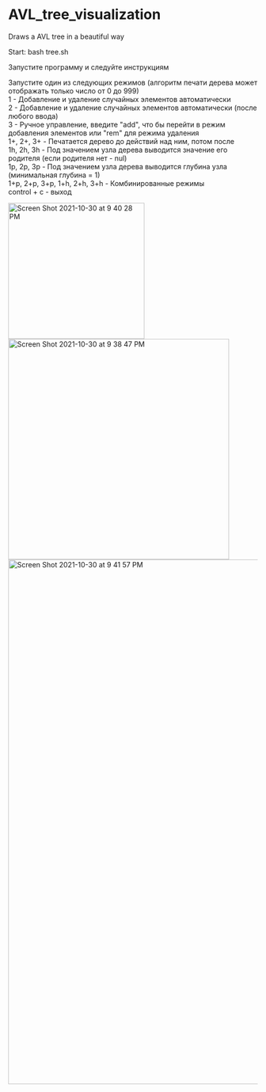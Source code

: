 # AVL_tree_visualization
Draws a AVL tree in a beautiful way

Start:  bash tree.sh

Запустите программу и следуйте инструкциям

Запустите один из следующих режимов (алгоритм печати дерева может отображать только число от 0 до 999)<br/>
1 - Добавление и удаление случайных элементов автоматически<br/>
2 - Добавление и удаление случайных элементов автоматически (после любого ввода)<br/>
3 - Ручное управление, введите "add", что бы перейти в режим добавления элементов или "rem" для режима удаления<br/>
1+, 2+, 3+ - Печатается дерево до действий над ним, потом после<br/>
1h, 2h, 3h - Под значением узла дерева выводится значение его родителя (если родителя нет - nul)<br/>
1p, 2p, 3p - Под значением узла дерева выводится глубина узла (минимальная глубина = 1)<br/>
1+p, 2+p, 3+p, 1+h, 2+h, 3+h - Комбинированные режимы<br/>
control + c - выход<br/>

<img width="275" alt="Screen Shot 2021-10-30 at 9 40 28 PM" src="https://user-images.githubusercontent.com/70471514/139555062-51a0d38a-9d9a-4c3b-963c-e5ee8669c069.png"><br/>
<img width="446" alt="Screen Shot 2021-10-30 at 9 38 47 PM" src="https://user-images.githubusercontent.com/70471514/139555050-816c073f-c8aa-47f8-8d4b-34eb48976327.png"><br/>
<img width="1061" alt="Screen Shot 2021-10-30 at 9 41 57 PM" src="https://user-images.githubusercontent.com/70471514/139555065-dd79509d-8319-4659-8364-67423be61b5c.png"><br/>
